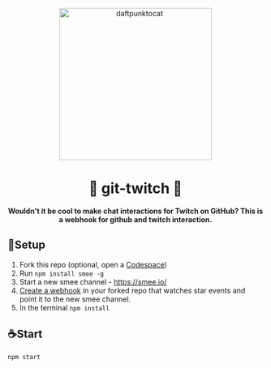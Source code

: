 <div align="center">
  <br>
  <img alt="daftpunktocat" src="https://octodex.github.com/images/daftpunktocat-guy.gif" width="300px">
  <h1>🎸 git-twitch 🚀</h1>
  <strong>Wouldn't it be cool to make chat interactions for Twitch on GitHub? This is a webhook for github and twitch interaction.</strong>
</div>

## 🍴Setup

1. Fork this repo (optional, open a [Codespace](https://github.com/features/codespaces))
2. Run `npm install smee -g`
3. Start a new smee channel - https://smee.io/
4. [Create a webhook](https://docs.github.com/en/github/supporting-the-open-source-community-with-github-sponsors/configuring-webhooks-for-events-in-your-sponsored-account#managing-webhooks-for-events-in-your-sponsored-account) in your forked repo that watches star events and point it to the new smee channel.
5. In the terminal `npm install`

## ☕️Start
`npm start`
